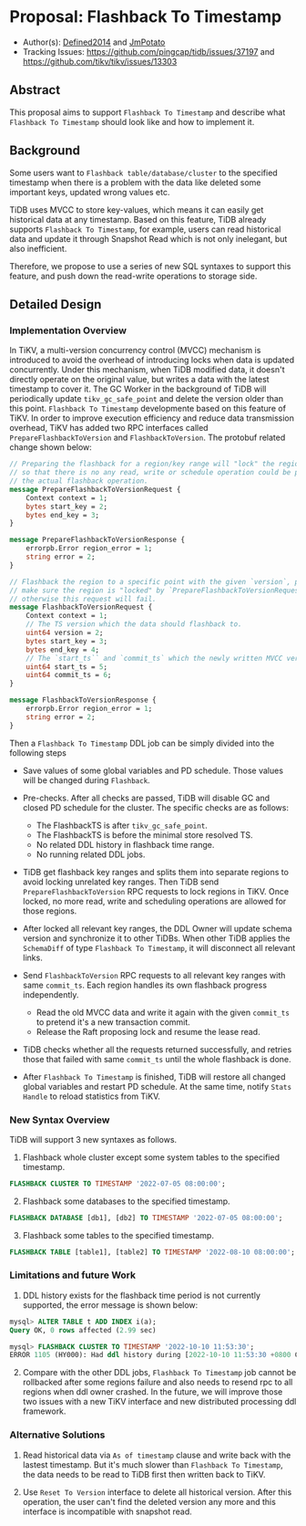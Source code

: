 # Proposal: Flashback To Timestamp
- Author(s):     [Defined2014](https://github.com/Defined2014) and [JmPotato](https://github.com/JmPotato)
- Tracking Issues: https://github.com/pingcap/tidb/issues/37197 and https://github.com/tikv/tikv/issues/13303

## Abstract

This proposal aims to support `Flashback To Timestamp` and describe what `Flashback To Timestamp` should look like and how to implement it.

## Background

Some users want to `Flashback table/database/cluster` to the specified timestamp when there is a problem with the data like deleted some important keys, updated wrong values etc.

TiDB uses MVCC to store key-values, which means it can easily get historical data at any timestamp. Based on this feature, TiDB already supports `Flashback To Timestamp`, for example, users can read historical data and update it through Snapshot Read which is not only inelegant, but also inefficient.

Therefore, we propose to use a series of new SQL syntaxes to support this feature, and push down the read-write operations to storage side.

## Detailed Design

### Implementation Overview

In TiKV, a multi-version concurrency control (MVCC) mechanism is introduced to avoid the overhead of introducing locks when data is updated concurrently. Under this mechanism, when TiDB modified data, it doesn't directly operate on the original value, but writes a data with the latest timestamp to cover it. The GC Worker in the background of TiDB will periodically update `tikv_gc_safe_point` and delete the version older than this point. `Flashback To Timestamp` developmente based on this feature of TiKV. In order to improve execution efficiency and reduce data transmission overhead, TiKV has added two RPC interfaces called `PrepareFlashbackToVersion` and `FlashbackToVersion`. The protobuf related change shown below:

```protobuf
// Preparing the flashback for a region/key range will "lock" the region
// so that there is no any read, write or schedule operation could be proposed before
// the actual flashback operation.
message PrepareFlashbackToVersionRequest {
    Context context = 1;
    bytes start_key = 2;
    bytes end_key = 3;
}

message PrepareFlashbackToVersionResponse {
    errorpb.Error region_error = 1;
    string error = 2;
}

// Flashback the region to a specific point with the given `version`, please
// make sure the region is "locked" by `PrepareFlashbackToVersionRequest` first,
// otherwise this request will fail.
message FlashbackToVersionRequest {
    Context context = 1;
    // The TS version which the data should flashback to.
    uint64 version = 2;
    bytes start_key = 3;
    bytes end_key = 4;
    // The `start_ts`` and `commit_ts` which the newly written MVCC version will use.
    uint64 start_ts = 5;
    uint64 commit_ts = 6;
}

message FlashbackToVersionResponse {
    errorpb.Error region_error = 1;
    string error = 2;
}
```

Then a `Flashback To Timestamp` DDL job can be simply divided into the following steps

* Save values of some global variables and PD schedule. Those values will be changed during `Flashback`.

* Pre-checks. After all checks are passed, TiDB will disable GC and closed PD schedule for the cluster. The specific checks are as follows:
    * The FlashbackTS is after `tikv_gc_safe_point`.
    * The FlashbackTS is before the minimal store resolved TS.
    * No related DDL history in flashback time range.
    * No running related DDL jobs.

* TiDB get flashback key ranges and splits them into separate regions to avoid locking unrelated key ranges. Then TiDB send `PrepareFlashbackToVersion` RPC requests to lock regions in TiKV. Once locked, no more read, write and scheduling operations are allowed for those regions.

* After locked all relevant key ranges, the DDL Owner will update schema version and synchronize it to other TiDBs. When other TiDB applies the `SchemaDiff` of type `Flashback To Timestamp`, it will disconnect all relevant links.

* Send `FlashbackToVersion` RPC requests to all relevant key ranges with same `commit_ts`. Each region handles its own flashback progress independently.
    * Read the old MVCC data and write it again with the given `commit_ts` to pretend it's a new transaction commit.
    * Release the Raft proposing lock and resume the lease read.

* TiDB checks whether all the requests returned successfully, and retries those that failed with same `commit_ts` until the whole flashback is done.

* After `Flashback To Timestamp` is finished, TiDB will restore all changed global variables and restart PD schedule. At the same time, notify `Stats Handle` to reload statistics from TiKV.

### New Syntax Overview

TiDB will support 3 new syntaxes as follows.

1. Flashback whole cluster except some system tables to the specified timestamp.

```sql
FLASHBACK CLUSTER TO TIMESTAMP '2022-07-05 08:00:00';
```

2. Flashback some databases to the specified timestamp.

```sql
FLASHBACK DATABASE [db1], [db2] TO TIMESTAMP '2022-07-05 08:00:00';
```

3. Flashback some tables to the specified timestamp.

```sql
FLASHBACK TABLE [table1], [table2] TO TIMESTAMP '2022-08-10 08:00:00';
```

### Limitations and future Work

1. DDL history exists for the flashback time period is not currently supported, the error message is shown below:

```sql
mysql> ALTER TABLE t ADD INDEX i(a);
Query OK, 0 rows affected (2.99 sec)

mysql> FLASHBACK CLUSTER TO TIMESTAMP '2022-10-10 11:53:30';
ERROR 1105 (HY000): Had ddl history during [2022-10-10 11:53:30 +0800 CST, now), can't do flashback
```

2. Compare with the other DDL jobs, `Flashback To Timestamp` job cannot be rollbacked after some regions failure and also needs to resend rpc to all regions when ddl owner crashed. In the future, we will improve those two issues with a new TiKV interface and new distributed processing ddl framework.

### Alternative Solutions

1. Read historical data via `As of timestamp` clause and write back with the lastest timestamp. But it's much slower than `Flashback To Timestamp`, the data needs to be read to TiDB first then written back to TiKV.

2. Use `Reset To Version` interface to delete all historical version. After this operation, the user can't find the deleted version any more and this interface is incompatible with snapshot read.
